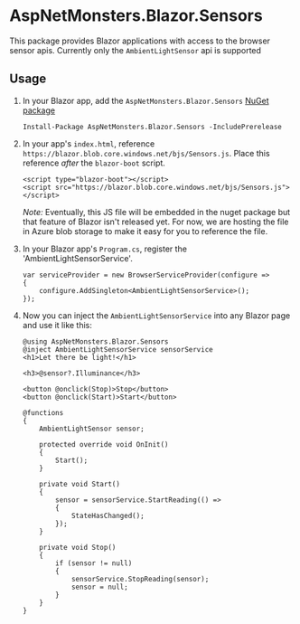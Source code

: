 # AspNetMonsters.Blazor.Sensors
This package provides Blazor applications with access to the browser sensor apis. Currently only the `AmbientLightSensor` api is supported

## Usage
1) In your Blazor app, add the `AspNetMonsters.Blazor.Sensors` [NuGet package](https://www.nuget.org/packages/AspNetMonsters.Blazor.Sensors/)

    ```
    Install-Package AspNetMonsters.Blazor.Sensors -IncludePrerelease
    ```

1) In your app's `index.html`, reference `https://blazor.blob.core.windows.net/bjs/Sensors.js`. Place this reference _after_ the `blazor-boot` script. 

    ```
    <script type="blazor-boot"></script>
    <script src="https://blazor.blob.core.windows.net/bjs/Sensors.js"> </script>
    ```

    *Note:* Eventually, this JS file will be embedded in the nuget package but that feature of Blazor isn't released yet. For now, we are hosting the file in Azure blob storage to make it easy for you to reference the file.

1) In your Blazor app's `Program.cs`, register the 'AmbientLightSensorService'.

    ```
    var serviceProvider = new BrowserServiceProvider(configure =>
    {
        configure.AddSingleton<AmbientLightSensorService>();
    });
    ```

1) Now you can inject the `AmbientLightSensorService` into any Blazor page and use it like this:

    ```
    @using AspNetMonsters.Blazor.Sensors
    @inject AmbientLightSensorService sensorService
    <h1>Let there be light!</h1>

    <h3>@sensor?.Illuminance</h3>

    <button @onclick(Stop)>Stop</button>
    <button @onclick(Start)>Start</button>

    @functions 
    {
        AmbientLightSensor sensor;

        protected override void OnInit()
        {
            Start();
        }

        private void Start()
        {
            sensor = sensorService.StartReading(() =>
            {
                StateHasChanged();
            });
        }

        private void Stop()
        {
            if (sensor != null)
            {
                sensorService.StopReading(sensor);
                sensor = null;
            }
        }
    }

    ```
